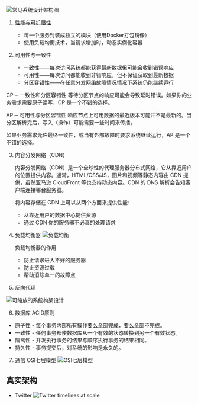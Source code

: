 ![常见系统设计架构图](https://camo.githubusercontent.com/e45e39c36eebcc4c66e1aecd4e4145112d8e88e3/687474703a2f2f692e696d6775722e636f6d2f6a6a3341354e382e706e67)

1. [性能与可扩展性](https://www.allthingsdistributed.com/2006/03/a_word_on_scalability.html)
    * 每一个服务封装成独立的模块（使用Docker打包镜像）
    * 使用负载均衡技术，当请求增加时，动态实例化容器

2. 可用性与一致性
    * 一致性——每次访问系统都能获得最新数据但可能会收到错误响应
    * 可用性——每次访问都能收到非错响应，但不保证获取到最新数据
    * 分区容错性——在任意分发网络故障情况情况下系统仍能继续运行

CP ─ 一致性和分区容错性
等待分区节点的响应可能会导致延时错误。如果你的业务需求需要原子读写，CP 是一个不错的选择。

AP ─ 可用性与分区容错性
响应节点上可用数据的最近版本可能并不是最新的。当分区解析完后，写入（操作）可能需要一些时间来传播。

如果业务需求允许最终一致性，或当有外部故障时要求系统继续运行，AP 是一个不错的选择。

3. 内容分发网络（CDN）

    内容分发网络（CDN）是一个全球性的代理服务器分布式网络，它从靠近用户的位置提供内容。通常，HTML/CSS/JS，图片和视频等静态内容由 CDN 提供，虽然亚马逊 CloudFront 等也支持动态内容。CDN 的 DNS 解析会告知客户端连接哪台服务器。

    将内容存储在 CDN 上可以从两个方面来提供性能:
    * 从靠近用户的数据中心提供资源
    * 通过 CDN 你的服务器不必真的处理请求
4. 负载均衡器
  ![负载均衡](https://camo.githubusercontent.com/21caea3d7f67f451630012f657ae59a56709365c/687474703a2f2f692e696d6775722e636f6d2f6838316e39694b2e706e67)
  
    负载均衡器的作用
    * 防止请求进入不好的服务器
    * 防止资源过载
    * 帮助消除单一的故障点

5. 反向代理

  ![可缩放的系统构架设计](https://camo.githubusercontent.com/feeb549c5b6e94f65c613635f7166dc26e0c7de7/687474703a2f2f692e696d6775722e636f6d2f7942355359776d2e706e67)

6. 数据库
  ACID原则
  * 原子性 - 每个事务内部所有操作要么全部完成，要么全部不完成。
  * 一致性 - 任何事务都使数据库从一个有效的状态转换到另一个有效状态。
  * 隔离性 - 并发执行事务的结果与顺序执行事务的结果相同。
  * 持久性 - 事务提交后，对系统的影响是永久的。

7. 通信
    OSI七层模型
    ![OSI七层模型](https://camo.githubusercontent.com/1d761d5688d28ce1fb12a0f1c8191bca96eece4c/687474703a2f2f692e696d6775722e636f6d2f354b656f6351732e6a7067)


## 真实架构
 * Twitter
  ![Twitter timelines at scale](https://camo.githubusercontent.com/b7c71be73fb466344c2d773178ae74e3fbb1dcc6/687474703a2f2f692e696d6775722e636f6d2f5463556f3266772e706e67)